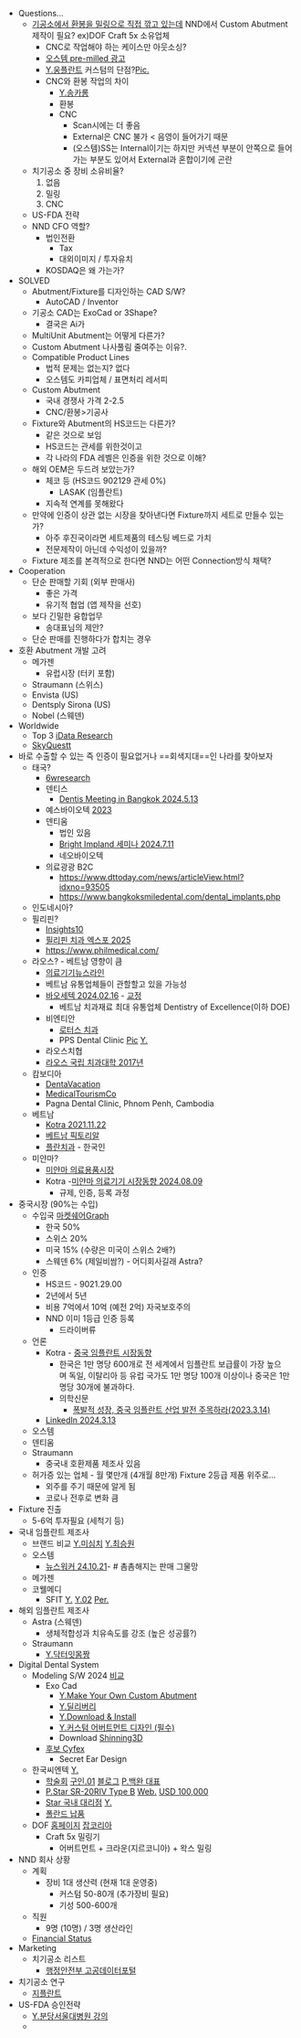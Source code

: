 - Questions...
	- [기공소에서 환봉을 밀링으로 직접 깎고 있는데](https://youtu.be/xAnlxOhFxA8) NND에서 Custom Abutment 제작이 필요? ex)DOF Craft 5x 소유업체
		- CNC로 작업해야 하는 케이스만 아웃소싱? 
		- [오스템 pre-milled 광고](https://youtu.be/cA2zKad729M)
		- [Y.웅플란트](https://youtu.be/a_a4r6dz7YU) 커스텀의 단점?[Pic.](https://i.imgur.com/2a323aB.jpeg)
		- CNC와 환봉 작업의 차이
			- [Y.송카롱](https://youtu.be/bD6q49dy2vQ?si=mx1uO1fba5EdFLYY)
			- 환봉
			- CNC
				- Scan시에는 더 좋음
				- External은 CNC 불가 < 음영이 들어가기 때문
				- (오스템)SS는 Internal이기는 하지만 커넥션 부분이 안쪽으로 들어가는 부분도 있어서 External과 혼합이기에 곤란
	- 치기공소 중 장비 소유비율?
		1. 없음
		2. 밀링
		3. CNC
	- US-FDA 전략
	- NND CFO 역할? 
		- 법인전환
			- Tax
			- 대외이미지 / 투자유치
		- KOSDAQ은 왜 가는가?
- SOLVED
	- Abutment/Fixture를 디자인하는 CAD S/W?
		- AutoCAD / Inventor
	- 기공소 CAD는 ExoCad or 3Shape?
		- 결국은 Ai가 
	- MultiUnit Abutment는 어떻게 다른가?
	- Custom Abutment 나사풀림 줄여주는 이유?.
	- Compatible Product Lines
		- 법적 문제는 없는지? 없다
		- 오스템도 카피업체 / 표면처리 레서피
	- Custom Abutment
		- 국내 경쟁사 가격 2-2.5
		- CNC/환봉>기공사
	- Fixture와 Abutment의 HS코드는 다른가?
		- 같은 것으로 보임
		- HS코드는 관세를 위한것이고
		- 각 나라의 FDA 레벨은 인증을 위한 것으로 이해?
	- 해외 OEM은 두드려 보았는가?
		-  체코 등 (HS코드 902129 관세 0%)
			- LASAK (임플란트)
		- 지속적 연계를 못해왔다
	- 만약에 인증이 상관 없는 시장을 찾아낸다면 Fixture까지 세트로 만들수 있는가?
		- 아주 후진국이라면 세트제품의 테스팅 베드로 가치
		- 전문제작이 아닌데 수익성이 있을까?
	- Fixture 제조를 본격적으로 한다면 NND는 어떤 Connection방식 채택?
- Cooperation
	- 단순 판매할 기회 (외부 판매사)
		- 좋은 가격
		- 유기적 협업 (앱 제작을 선호)
	- 보다 긴밀한 융합업무
		- 송대표님의 제안?
	- 단순 판매를 진행하다가 합치는 경우
- 호환 Abutment 개발 고려
	- 메가젠
		- 유럽시장 (터키 포함)
	- Straumann (스위스)
	- Envista (US)
	- Dentsply Sirona (US)
	- Nobel (스웨덴)
- Worldwide
	- Top 3 [iData Research](https://idataresearch.com/top-3-market-share-leaders-in-the-global-dental-implant-market/)
	- [SkyQuestt](https://www.skyquestt.com/report/dental-implants-market)
- 바로 수출할 수 있는 즉 인증이 필요없거나 ==회색지대==인 나라를 찾아보자
	- 태국?
		- [6wresearch](https://www.6wresearch.com/industry-report/thailand-dental-implants-and-prosthetics-market)
		- 덴티스
			- [Dentis Meeting in Bangkok 2024.5.13](https://www.dttoday.com/news/articleView.html?idxno=93505)
		- 예스바이오텍 [2023](http://www.hin.company/news/articleView.html?idxno=17841)
		- 덴티움
			- 법인 있음
			- [Bright Impland 세미나 2024.7.11](https://www.dentalnews.or.kr/mobile/article.html?no=41508)
			- 네오바이오텍
		- 의료광광 B2C
			- https://www.dttoday.com/news/articleView.html?idxno=93505
			- https://www.bangkoksmiledental.com/dental_implants.php
	- 인도네시아?
	- 필리핀?
		- [Insights10](https://www.insights10.com/report/philippines-dental-implant-market-analysis/?srsltid=AfmBOoomLSochkixROyUJk3hQEZUkG3L5cUhjkljX0W0B_Gl2m7daa3C)
		- [필리핀 치과 엑스포 2025](https://ko.cantonfair.net/event/5935-dental-philippines-expo)
		- https://www.philmedical.com/
	- 라오스? - 베트남 영향이 큼
		- [의료기기뉴스라인](http://www.kmdianews.com/news/articleView.html?idxno=39088&utm_source=perplexity) 
		- 베트남 유통업체들이 관할할고 있을 가능성
		- [바오세텍 2024.02.16](https://www.dentalarirang.com/news/articleView.html?idxno=40552) - [교정](http://www.biocetec.com/)
			- 베트남 치과재료 최대 유통업체 Dentistry of Excellence(이하 DOE)
		- 비엔티안
			- [로터스 치과](https://blog.naver.com/laokimcom/221528953508)
			- PPS Dental Clinic [Pic](https://i.imgur.com/elkmeng.png) [Y.](https://youtu.be/m7Qj1UszoRM?si=zM_DZtgKW2AanbHq)
		- 라오스치협
		- [라오스 국립 치과대학 2017년](http://www.sbrplant.co.kr/bbs/board.php?bo_table=m08_1&wr_id=22&ipwm=1&pim=1&c_id=113&w=c&c_id=108&w=c)
	- 캄보디아
		- [DentaVacation](https://www.dentavacation.com/dental-work-phnom-penh-cambodia/)
		- [MedicalTourismCo](https://www.medicaltourismco.com/dental-work-phnom-penh-cambodia/)
		- Pagna Dental Clinic, Phnom Penh, Cambodia
	- 베트남
		- [Kotra 2021.11.22](https://www.kiep.go.kr/aif/businessDetail.es?brdctsNo=322668&mid=a30400000000&search_option=&search_keyword=&search_year=&search_month=&search_tagkeyword=&systemcode=03&search_region=&search_area=&currentPage=57&pageCnt=10)
		- [베트남 픽토리알](https://vietnam.vnanet.vn/korean/tin-van/%E1%84%87%E1%85%A6%E1%84%90%E1%85%B3%E1%84%82%E1%85%A1%E1%86%B7-%E1%84%8B%E1%85%B5%E1%86%B7%E1%84%91%E1%85%B3%E1%86%AF%E1%84%85%E1%85%A1%E1%86%AB%E1%84%90%E1%85%B3-%E1%84%89%E1%85%B5%E1%84%8C%E1%85%A1%E1%86%BC%E1%84%83%E1%85%A9%E1%86%BC%E1%84%92%E1%85%A3%E1%86%BC-279994.html)
		- [플란치과](https://biz.chosun.com/stock/stock_general/2024/01/19/LAADDJCIFZDNRDRA3HHW2NKBM4/) - 한국인
	- 미얀마?
		- [미얀마 의료용품시장](https://dream.kotra.or.kr/kotranews/cms/news/actionKotraBoardDetail.do?CONTENTS_NO=1&MENU_ID=180&SITE_NO=3&bbsGbn=243&bbsSn=243&pNttSn=203606&utm_source=perplexity)
		- Kotra -[미얀마 의료기기 시장동향 2024.08.09](https://dream.kotra.or.kr/dream/cms/news/actionKotraBoardDetail.do?CONTENTS_NO=1&MENU_ID=3530&SITE_NO=2&bbsSn=254&pNttSn=218154&utm_source=perplexity)
			- 규제, 인증, 등록 과정 
- 중국시장 (90%는 수입)
	- 수입국 [마켓쉐어Graph](https://dream.kotra.or.kr/attach/namo/images/000409/20230306190610832_HBDMPPI0.png)
		- 한국 50%
		- 스위스 20%
		- 미국 15% (수량은 미국이 스위스 2배?)
		- 스웨덴 6% (제일비쌈?) - 어디회사길래 Astra?
	- 인증
		- HS코드 - 9021.29.00
		- 2년에서 5년
		- 비용 7억에서 10억 (예전 2억) 자국보호주의
		- NND 이미 1등급 인증 등록
			- 드라이버류
	- 언론
		- Kotra - [중국 임플란트 시장동향](https://dream.kotra.or.kr/kotranews/cms/news/actionKotraBoardDetail.do?SITE_NO=3&MENU_ID=190&CONTENTS_NO=2&bbsGbn=254&bbsSn=254&pNttSn=200725)
			- 한국은 1만 명당 600개로 전 세계에서 임플란트 보급률이 가장 높으며 독일, 이탈리아 등 유럽 국가도 1만 명당 100개 이상이나 중국은 1만 명당 30개에 불과하다.
			- 의학신문
				- [폭발적 성장, 중국 임플란트 산업 발전 주목하라(2023.3.14)](http://www.bosa.co.kr/news/articleView.html?idxno=2192705)
		-  [LinkedIn 2024.3.13](https://www.linkedin.com/pulse/dental-implants-market-size-share-trends-analysis-report-hancock-nrakf/)
	- 오스템
	- 덴티움
	- Straumann
		- 중국내 호환제품 제조사 있음
	- 허가증 있는 업체 - 월 몇만개 (4개월 8만개) Fixture 2등급 제품 위주로...
		- 외주를 주기 때문에 알게 됨
		- 코로나 전후로 변화 큼
- Fixture 진출
	- 5-6억 투자필요 (세척기 등)
- 국내 임플란트 제조사
	- 브랜드 비교 [Y.미심치](https://youtu.be/3xYYx8VwX4o) [Y.최승원](https://youtu.be/GHsft8RbyJQ)
	- 오스템
		- [뉴스워커 24.10.21](https://www.newsworker.co.kr/news/articleView.html?idxno=352342)- # 촘촘해지는 판매 그물망
	- 메가젠 
	- 코웰메디
		- SFIT [Y.](https://youtu.be/n0J9fsub_Fo) [Y.02](https://youtu.be/n0J9fsub_Fo?t=50m53s) [Per.](https://www.perplexity.ai/search/kowel-impeulranteuyi-s-fiteun-9YiJ8MP3Sb6GIFi8giHXXw)
- 해외 임플란트 제조사
	- Astra (스웨덴)
		- 생체적합성과 치유속도를 강조 (높은 성공률?)
	- Straumann
		- [Y.닥터잇몸짱](https://youtu.be/Clt43r7jLOc)
- Digital Dental System
	- Modeling S/W 2024 [비교](https://instituteofdigitaldentistry.com/cad-cam/the-ultimate-guide-to-dental-cad-software-in-2024/)
		- Exo Cad
			- [Y.Make Your Own Custom Abutment](https://youtu.be/fIJqxNKbKB4)
			- [Y.딜리버리](https://youtu.be/AmQOgvtdK2Y)
			- [Y.Download & Install](https://www.youtube.com/watch?v=wmU8ArsTvqc)
			- [Y.커스텀 어버트먼트 디자인 (필수)](https://www.youtube.com/watch?v=B2KPvwHrESE)
			-  Download [Shinning3D](https://support.shining3ddental.com/en/support/solutions/articles/60000755552-download-exocad-dentalcad)
		- [후보 Cyfex](https://www.cyfex.com/en)
			- Secret Ear Design
	- 한국씨엔텍 [Y.](https://youtu.be/p54rzGg42RE)
		- [학술회](https://i.imgur.com/TTmPnlG.png) [구인.01](https://www.wanted.co.kr/company/83ea37d1d80def955f946681eb433627c4f61ee9) [블로그](https://blog.naver.com/cnt-00243/222520786273) [P.백완 대표](https://i.imgur.com/1i2pU1O.jpeg)
		- [P.Star SR-20RIV Type B](https://i.imgur.com/zCMyPRg.jpeg) [Web.](https://starcnc.com/product/sr-20riv-type-b/) [USD 100,000](https://www.machinetools.com/en/for-sale/468559-star-sr-20riv-slash-b-swiss-type-automatic-screw-machines?utm_source=perplexity)
		- [Star 국내 대리점](http://www.star-korea.co.kr/main.php?m1=28&m2=33&m3=&board_mode=list&board_no=&board_search_keyword=&board_page=1&board_search_head_word=&board_mode=view&board_no=34) [Y.](https://www.youtube.com/watch?v=kdYQ2Sbcw7U)
		- [폴란드 납품](https://youtu.be/rE7xkBG4nvQ?si=rifPRW6dsW5oI3h_)
	- DOF [홈페이지](https://www.doflab.com/ko) [잡코리아](http://joburl.kr/ILk3a) 
		- Craft 5x 밀링기
			- 어버트먼트 + 크라운(지르코니아) + 왁스 밀링
- NND 회사 상황
	- 계획
		- 장비 1대 생산력 (현재 1대 운영중)
			- 커스텀 50-80개 (추가장비 필요)
			- 기성 500-600개
	- 직원 
		- 9명 (10명) / 3명 생산라인
	-  [Financial Status](https://www.jobkorea.co.kr/Recruit/Co_Read/C/25262792?Oem_Code=C1)
- Marketing
	- 치기공소 리스트
		- [행정안전부 고공데이터포털](https://www.data.go.kr/tcs/dss/selectDataSetList.do?dType=TOTAL&keyword=%EC%B9%98%EA%B3%BC%EA%B8%B0%EA%B3%B5%EC%86%8C&operator=AND&detailKeyword=&publicDataPk=&recmSe=N&detailText=&relatedKeyword=&commaNotInData=&commaAndData=&commaOrData=&must_not=&tabId=&dataSetCoreTf=&coreDataNm=&sort=&relRadio=&orgFullName=&orgFilter=&org=&orgSearch=&currentPage=1&perPage=10&brm=&instt=&svcType=&kwrdArray=&extsn=&coreDataNmArray=&pblonsipScopeCode=)
- 치기공소 연구
	- [지플란트](http://www.zplantlab.com/)
- US-FDA 승인전략
	- [Y.분당서울대병원 강의](https://youtube.com/watch?v=YP222t6tE8k)
	- 

